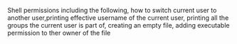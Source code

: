 Shell permissions including the following, how to switch current user to another user,printing effective username of the current user, printing all the groups the current user is part of, creating an empty file, adding executable permission to ther owner of the file
